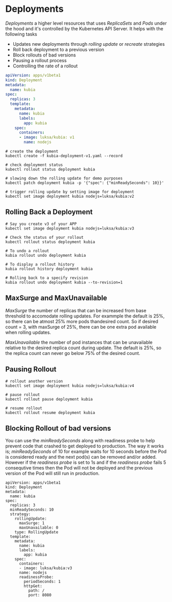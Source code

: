 # Deployments
_Deployments_ a higher level resources that uses _ReplicaSets_ and _Pods_ under the hood and it's controlled by the Kubernetes API Server. It helps with the following tasks
- Updates new deployments through _rolling update_ or _recreate_ strategies
- Roll back deployment to a previous version
- Block rollouts of bad versions
- Pausing a rollout process
- Controlling the rate of a rollout

```kubia-deployment-v1.yaml
apiVersion: apps/v1beta1
kind: Deployment
metadata:
  name: kubia
spec:
  replicas: 3
  template:
    metadata:
      name: kubia
      labels:
        app: kubia
    spec:
      containers:
      - image: luksa/kubia: v1
        name: nodejs
```

```
# create the deployment
kubectl create -f kubia-deployment-v1.yaml --record

# check deployment status
kubectl rollout status deployment kubia

# slowing down the rolling update for demo purposes
kubectl patch deployment kubia -p '{"spec": {"minReadySeconds": 10}}'

# trigger rolling update by setting image for deployment
kubectl set image deployment kubia nodejs=luksa/kubia:v2

```

## Rolling Back a Deployment

```
# Say you create v3 of your APP
kubectl set image deployment kubia nodejs=luksa/kubia:v3

# Check the status of your rollout
kubectl rollout status deployment kubia

# To undo a rollout
kubia rollout undo deployment kubia

# To display a rollout history
kubia rollout history deployment kubia

# Rolling back to a specify revision
kubia rollout undo deployment kubia --to-revision=1
```

## MaxSurge and MaxUnavailable

_MaxSurge_ the number of replicas that can be increased from base threshold to accomodate rolling updates. For exammple the default is 25%, so there can be atmost 25% more pods thandesired count. So if desired count = 3, with maxSurge of 25%, there can be one extra pod available when rolling updates.

_MaxUnavailable_ the number of pod instances that can be unavailable relative to the desired replica count during update. The default is 25%, so the replica count can never go below 75% of the desired count.

## Pausing Rollout

```
# rollout another version
kubectl set image deployment kubia nodejs=luksa/kubia:v4

# pause rollout
kubectl rollout pause deployment kubia

# resume rollout
kubectl rollout resume deployment kubia
```

## Blocking Rollout of bad versions
You can use the _minReadySeconds_ along with readiness probe to help prevent code that crashed to get deployed to production. The way it works is; _minReadySeconds_ of 10 for example waits for 10 seconds before the Pod is considered ready and the next pod(s) can be removed and/or added. However if the _readiness probe_ is set to 1s and if the _readiness probe_ fails 5 consequtive times then the Pod will not be deployed and the previous version of the Pod will still run in production.

```
apiVersion: apps/v1beta1
kind: Deployment
metadata:
  name: kubia
spec:
  replicas: 3
  minReadySeconds: 10
  strategy:
    rollingUpdate:
      maxSurge: 1
      maxUnavailable: 0
    type: RollingUpdate
  template:
    metadata:
      name: kubia
      labels:
        app: kubia
    spec:
      containers:
      - image: luksa/kubia:v3
      name: nodejs
      readinessProbe:
        periodSeconds: 1
        httpGet:
          path: /
          port: 8080
```

